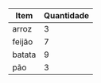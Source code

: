 | Item | Quantidade |
| ------------- | ------------- |
| arroz | 3 |
| feijão | 7 |
| batata | 9 |
| pão | 3 |